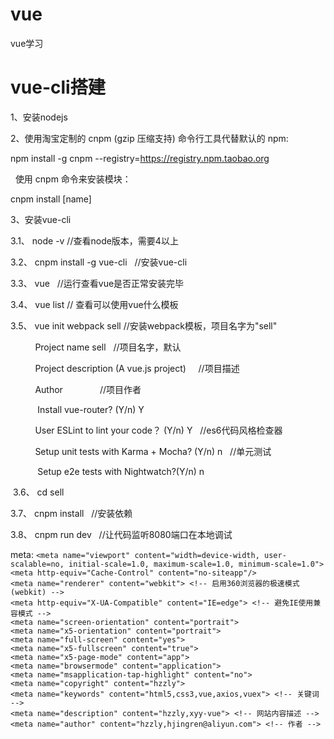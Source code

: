 # vue
  vue学习

# vue-cli搭建

1、安装nodejs

2、使用淘宝定制的 cnpm (gzip 压缩支持) 命令行工具代替默认的 npm:

   npm install -g cnpm --registry=https://registry.npm.taobao.org
	 
   
   使用 cnpm 命令来安装模块：
	 
   cnpm install [name]
	 
   
3、安装vue-cli

  3.1、 node -v               //查看node版本，需要4以上
	
  3.2、 cnpm install -g vue-cli   //安装vue-cli
	
  3.3、 vue                   //运行查看vue是否正常安装完毕
	
  3.4、 vue list              // 查看可以使用vue什么模板
	
  3.5、 vue init webpack sell    //安装webpack模板，项目名字为"sell"
	
            Project name sell    //项目名字，默认
						
            Project description (A vue.js project)     //项目描述
						
            Author               //项目作者
						
            Install vue-router?  (Y/n)    Y
						
            User ESLint to lint your code？ (Y/n)  Y    //es6代码风格检查器
						
            Setup unit tests with Karma + Mocha? (Y/n)  n   //单元测试
						
            Setup e2e tests with Nightwatch?(Y/n)  n
						
  3.6、 cd sell
	
  3.7、 cnpm install   //安装依赖
	
  3.8、 cnpm run dev   //让代码监听8080端口在本地调试



meta:
    ```<meta name="viewport" content="width=device-width, user-scalable=no, initial-scale=1.0, maximum-scale=1.0, minimum-scale=1.0">```<br />
    ```<meta http-equiv="Cache-Control" content="no-siteapp"/>```<br />
    ```<meta name="renderer" content="webkit"> <!-- 启用360浏览器的极速模式(webkit) -->```<br />
    ```<meta http-equiv="X-UA-Compatible" content="IE=edge"> <!-- 避免IE使用兼容模式 -->```<br />
    ```<meta name="screen-orientation" content="portrait">```<br />
    ```<meta name="x5-orientation" content="portrait">```<br />
    ```<meta name="full-screen" content="yes">```<br />
    ```<meta name="x5-fullscreen" content="true">```<br />
    ```<meta name="x5-page-mode" content="app">```<br />
    ```<meta name="browsermode" content="application">```<br />
    ```<meta name="msapplication-tap-highlight" content="no">```<br />
    ```<meta name="copyright" content="hzzly">```<br />
    ```<meta name="keywords" content="html5,css3,vue,axios,vuex"> <!-- 关键词 -->```<br />
    ```<meta name="description" content="hzzly,xyy-vue"> <!-- 网站内容描述 -->```<br />
    ```<meta name="author" content="hzzly,hjingren@aliyun.com"> <!-- 作者 -->```

